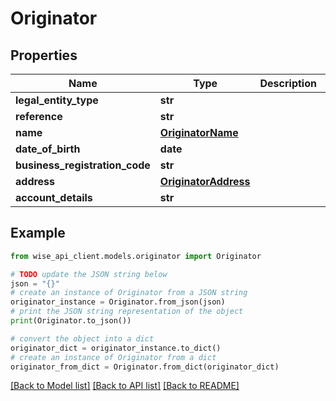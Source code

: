 # Originator


## Properties

Name | Type | Description | Notes
------------ | ------------- | ------------- | -------------
**legal_entity_type** | **str** |  | 
**reference** | **str** |  | 
**name** | [**OriginatorName**](OriginatorName.md) |  | [optional] 
**date_of_birth** | **date** |  | [optional] 
**business_registration_code** | **str** |  | [optional] 
**address** | [**OriginatorAddress**](OriginatorAddress.md) |  | 
**account_details** | **str** |  | [optional] 

## Example

```python
from wise_api_client.models.originator import Originator

# TODO update the JSON string below
json = "{}"
# create an instance of Originator from a JSON string
originator_instance = Originator.from_json(json)
# print the JSON string representation of the object
print(Originator.to_json())

# convert the object into a dict
originator_dict = originator_instance.to_dict()
# create an instance of Originator from a dict
originator_from_dict = Originator.from_dict(originator_dict)
```
[[Back to Model list]](../README.md#documentation-for-models) [[Back to API list]](../README.md#documentation-for-api-endpoints) [[Back to README]](../README.md)


